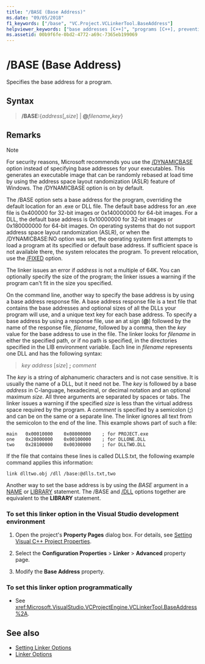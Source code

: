 ```yaml
---
title: "/BASE (Base Address)"
ms.date: "09/05/2018"
f1_keywords: ["/base", "VC.Project.VCLinkerTool.BaseAddress"]
helpviewer_keywords: ["base addresses [C++]", "programs [C++], preventing relocation", "semicolon [C++], specifier", "-BASE linker option", "key address size", "environment variables [C++], LIB", "programs [C++], base address", "LIB environment variable", "BASE linker option", "DLLs [C++], linking", "/BASE linker option", "@ symbol for base address", "executable files [C++], base address", "at sign symbol for base address"]
ms.assetid: 00b9f6fe-0bd2-4772-a69c-7365eb199069
---
```

# /BASE (Base Address)

Specifies the base address for a program.

## Syntax

> **/BASE:**{*address*[**,**<em>size</em>] | **\@**<em>filename</em>**,**<em>key</em>}

## Remarks

> [!NOTE]
> For security reasons, Microsoft recommends you use the [/DYNAMICBASE](../../build/reference/dynamicbase-use-address-space-layout-randomization.md) option instead of specifying base addresses for your executables. This generates an executable image that can be randomly rebased at load time by using the address space layout randomization (ASLR) feature of Windows. The /DYNAMICBASE option is on by default.

The /BASE option sets a base address for the program, overriding the default location for an .exe  or DLL file. The default base address for an .exe file is 0x400000 for 32-bit images or 0x140000000 for 64-bit images. For a DLL, the default base address is 0x10000000 for 32-bit images or 0x180000000 for 64-bit images. On operating systems that do not support address space layout randomization (ASLR), or when the /DYNAMICBASE:NO option was set, the operating system first attempts to load a program at its specified or default base address. If sufficient space is not available there, the system relocates the program. To prevent relocation, use the [/FIXED](../../build/reference/fixed-fixed-base-address.md) option.

The linker issues an error if *address* is not a multiple of 64K. You can optionally specify the size of the program; the linker issues a warning if the program can't fit in the size you specified.

On the command line, another way to specify the base address is by using a base address response file. A base address response file is a text file that contains the base addresses and optional sizes of all the DLLs your program will use, and a unique text key for each base address. To specify a base address by using a response file, use an at sign (**\@**) followed by the name of the response file, *filename*, followed by a comma, then the *key* value for the base address to use in the file. The linker looks for *filename* in either the specified path, or if no path is specified, in the directories specified in the LIB environment variable. Each line in *filename* represents one DLL and has the following syntax:

> *key* *address* [*size*] **;** *comment*

The *key* is a string of alphanumeric characters and is not case sensitive. It is usually the name of a DLL, but it need not be. The *key* is followed by a base *address* in C-language, hexadecimal, or decimal notation and an optional maximum *size*. All three arguments are separated by spaces or tabs. The linker issues a warning if the specified *size* is less than the virtual address space required by the program. A *comment* is specified by a semicolon (**;**) and can be on the same or a separate line. The linker ignores all text from the semicolon to the end of the line. This example shows part of such a file:

```
main   0x00010000    0x08000000    ; for PROJECT.exe
one    0x28000000    0x00100000    ; for DLLONE.DLL
two    0x28100000    0x00300000    ; for DLLTWO.DLL
```

If the file that contains these lines is called DLLS.txt, the following example command applies this information:

```
link dlltwo.obj /dll /base:@dlls.txt,two
```

Another way to set the base address is by using the *BASE* argument in a [NAME](../../build/reference/name-c-cpp.md) or [LIBRARY](../../build/reference/library.md) statement. The /BASE and [/DLL](../../build/reference/dll-build-a-dll.md) options together are equivalent to the **LIBRARY** statement.

### To set this linker option in the Visual Studio development environment

1. Open the project's **Property Pages** dialog box. For details, see [Setting Visual C++ Project Properties](../../ide/working-with-project-properties.md).

1. Select the **Configuration Properties** > **Linker** > **Advanced** property page.

1. Modify the **Base Address** property.

### To set this linker option programmatically

- See <xref:Microsoft.VisualStudio.VCProjectEngine.VCLinkerTool.BaseAddress%2A>.

## See also

- [Setting Linker Options](../../build/reference/setting-linker-options.md)
- [Linker Options](../../build/reference/linker-options.md)
